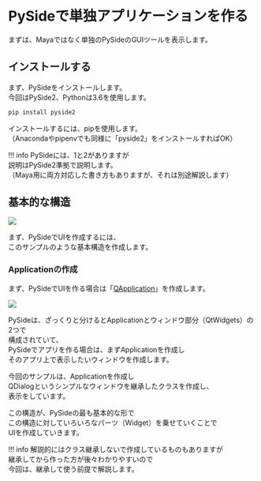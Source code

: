# PySideで単独アプリケーションを作る

<!-- SUMMARY:PySideで単独アプリケーションを作る-->

まずは、Mayaではなく単独のPySideのGUIツールを表示します。  

## インストールする

まず、PySideをインストールします。  
今回はPySide2、Pythonは3.6を使用します。

```bat
pip install pyside2
```

インストールするには、pipを使用します。  
（Anacondaやpipenvでも同様に「pyside2」をインストールすればOK）  

!!! info 
    PySideには、1と2がありますが  
    説明はPySide2準拠で説明します。  
    （Maya用に両方対応した書き方もありますが、それは別途解説します）
    

## 基本的な構造

![](https://gyazo.com/90d2467621845bcf23ca552174b0ed68.png)

<script src="https://embed.cacher.io/81523b875d61f812a8fe469b5f2413f32b0ef812.js?a=261ec51543734b7edb4beef13abbfb8f"></script>

まず、PySideでUIを作成するには、  
このサンプルのような基本構造を作成します。  

### Applicationの作成

まず、PySideでUIを作る場合は「[QApplication](https://doc.qt.io/qtforpython/PySide2/QtWidgets/QApplication.html)」を作成します。  

![](https://gyazo.com/d0ad62876373374abd8f3eaafd35676d.png)

PySideは、ざっくりと分けるとApplicationとウィンドウ部分（QtWidgets）の2つで  
構成されていて、  
PySideでアプリを作る場合は、まずApplicationを作成し  
そのアプリ上で表示したいウィンドウを作成します。  
  
今回のサンプルは、Applicationを作成し  
QDialogというシンプルなウィンドウを継承したクラスを作成し、  
表示をしています。  
  
この構造が、PySideの最も基本的な形で  
この構造に対していろいろなパーツ（Widget）を乗せていくことで  
UIを作成していきます。  
  
!!! info
    解説的にはクラス継承しないで作成しているものもありますが  
    継承してから作った方が後々わかりやすいので  
    今回は、継承して使う前提で解説します。